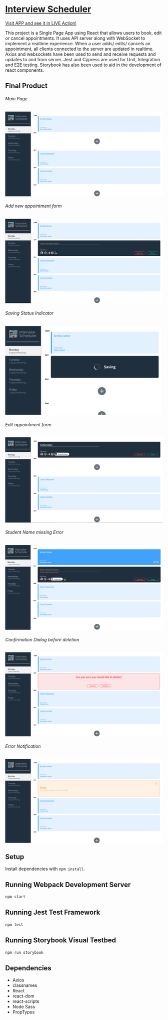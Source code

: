 # [Interview Scheduler ](https://scheduler-sdy-lhl.netlify.app/)
[Visit APP and see it in LIVE Action!](https://scheduler-sdy-lhl.netlify.app/)

This project is a Single Page App using React that allows users to book, edit or cancel appointments. It uses API server along with WebSocket to implement a realtime experience. When a user adds/ edits/ cancels an appointment, all clients connected to the server are updated in realtime. Axios and websockets have been used to send and receive requests and updates to and from server. Jest and Cypress are used for Unit, Integration and E2E testing. Storybook has also been used to aid in the  development of react components.

## Final Product

###### Main Page 
!["Main Page"](docs/MainPage.png)

###### Add new appointment form
!["Add new appointment form"](docs/AddAppointmentForm.png)

###### Saving Status Indicator
!["Saving Status Indicator"](docs/SavingStatusIndicator.png)

###### Edit appointment form
!["Edit appointment form"](docs/EditForm.png)

###### Student Name missing Error
!["Student Name missing Error"](docs/StudentNameMissing.png)

###### Confirmation Dialog before deletion
!["Confirmation Dialog before deletion"](docs/Confirmation.png)

###### Error Notification
!["Error Notification"](docs/ErrorNotification.png)

## Setup

Install dependencies with `npm install`.

## Running Webpack Development Server

```sh
npm start
```

## Running Jest Test Framework

```sh
npm test
```

## Running Storybook Visual Testbed

```sh
npm run storybook
```

## Dependencies

- Axios
- classnames
- React
- react-dom
- react-scripts
- Node Sass
- PropTypes